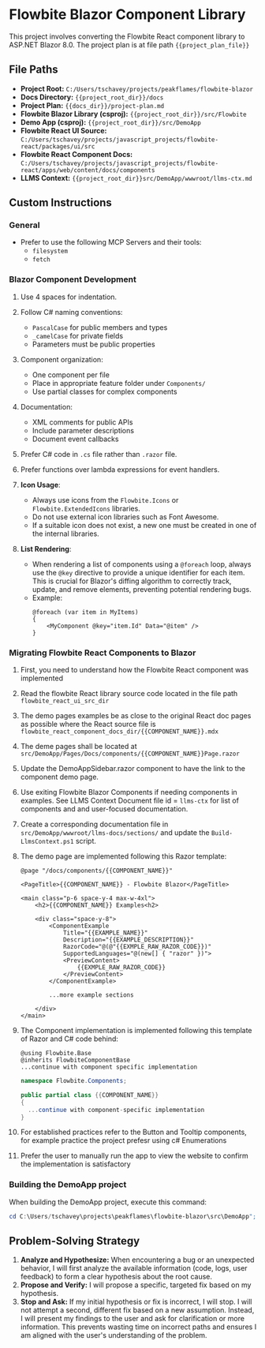 # Flowbite Blazor Component Library

This project involves converting the Flowbite React component library to ASP.NET Blazor 8.0. The project plan is at file path `{{project_plan_file}}`

## File Paths

- **Project Root:** `C:/Users/tschavey/projects/peakflames/flowbite-blazor`
- **Docs Directory:** `{{project_root_dir}}/docs`
- **Project Plan:** `{{docs_dir}}/project-plan.md`
- **Flowbite Blazor Library (csproj):** `{{project_root_dir}}/src/Flowbite`
- **Demo App (csproj):** `{{project_root_dir}}/src/DemoApp`
- **Flowbite React UI Source:** `C:/Users/tschavey/projects/javascript_projects/flowbite-react/packages/ui/src`
- **Flowbite React Component Docs:** `C:/Users/tschavey/projects/javascript_projects/flowbite-react/apps/web/content/docs/components`
- **LLMS Context:** `{{project_root_dir}}src/DemoApp/wwwroot/llms-ctx.md`

## Custom Instructions

### General

- Prefer to use the following MCP Servers and their tools:
    - `filesystem`
    - `fetch`

### Blazor Component Development

1. Use 4 spaces for indentation.
2. Follow C# naming conventions:
    - `PascalCase` for public members and types
    - `_camelCase` for private fields
    - Parameters must be public properties
3. Component organization:
    - One component per file
    - Place in appropriate feature folder under `Components/`
    - Use partial classes for complex components
4. Documentation:
    - XML comments for public APIs
    - Include parameter descriptions
    - Document event callbacks
5. Prefer C# code in `.cs` file rather than `.razor` file.
6. Prefer functions over lambda expressions for event handlers.

7. **Icon Usage**:
    - Always use icons from the `Flowbite.Icons` or `Flowbite.ExtendedIcons` libraries.
    - Do not use external icon libraries such as Font Awesome.
    - If a suitable icon does not exist, a new one must be created in one of the internal libraries.

8. **List Rendering**:
    - When rendering a list of components using a `@foreach` loop, always use the `@key` directive to provide a unique identifier for each item. This is crucial for Blazor's diffing algorithm to correctly track, update, and remove elements, preventing potential rendering bugs.
    - Example:
      ```razor
      @foreach (var item in MyItems)
      {
          <MyComponent @key="item.Id" Data="@item" />
      }
      ```


### Migrating Flowbite React Components to Blazor

1. First, you need to understand how the Flowbite React component was implemented
2. Read the flowbite React library source code located in the file path `flowbite_react_ui_src_dir`
3. The demo pages examples be as close to the original React doc pages as possible where the React source file is `flowbite_react_component_docs_dir/{{COMPONENT_NAME}}.mdx`
4. The deme pages shall be located at `src/DemoApp/Pages/Docs/components/{{COMPONENT_NAME}}Page.razor`
5. Update the DemoAppSidebar.razor component to have the link to the component demo page.
6. Use exiting Flowbite Blazor Components if needing components in examples. See LLMS Context Document file id = `llms-ctx` for list of components and and user-focused documentation.
7. Create a corresponding documentation file in `src/DemoApp/wwwroot/llms-docs/sections/` and update the `Build-LlmsContext.ps1` script.
8. The demo page are implemented following this Razor template:

    ```razor
    @page "/docs/components/{{COMPONENT_NAME}}"

    <PageTitle>{{COMPONENT_NAME}} - Flowbite Blazor</PageTitle>

    <main class="p-6 space-y-4 max-w-4xl">
        <h2>{{COMPONENT_NAME}} Examples<h2>

        <div class="space-y-8">
            <ComponentExample 
                Title="{{EXAMPLE_NAME}}"
                Description="{{EXAMPLE_DESCRIPTION}}"
                RazorCode="@(@"{{EXMPLE_RAW_RAZOR_CODE}})"
                SupportedLanguages="@(new[] { "razor" })">
                <PreviewContent>
                    {{EXMPLE_RAW_RAZOR_CODE}}
                </PreviewContent>
            </ComponentExample>

            ...more example sections

        </div>
    </main>
    ```

8. The Component implementation is implemented following this template of Razor and C# code behind:

    ```razor
    @using Flowbite.Base
    @inherits FlowbiteComponentBase
    ...continue with component specific implementation
    ```

    ```csharp
    namespace Flowbite.Components;

    public partial class {{COMPONENT_NAME}}
    {
      ...continue with component-specific implementation
    }
    ```

10. For established practices refer to the Button and Tooltip components, for example practice the project prefesr using c# Enumerations
11. Prefer the user to manually run the app to view the website to confirm the implementation is satisfactory

### Building the DemoApp project

When building the DemoApp project, execute this command:

```powershell
cd C:\Users/tschavey\projects\peakflames\flowbite-blazor\src\DemoApp"; dotnet build
```


## Problem-Solving Strategy

1. **Analyze and Hypothesize:** When encountering a bug or an unexpected behavior, I will first analyze the available information (code, logs, user feedback) to form a clear hypothesis about the root cause.
2. **Propose and Verify:** I will propose a specific, targeted fix based on my hypothesis.
3. **Stop and Ask:** If my initial hypothesis or fix is incorrect, I will stop. I will not attempt a second, different fix based on a new assumption. Instead, I will present my findings to the user and ask for clarification or more information. This prevents wasting time on incorrect paths and ensures I am aligned with the user's understanding of the problem.
